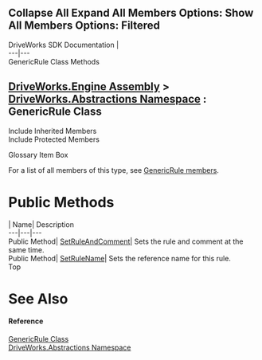 Collapse All Expand All Members Options: Show All  Members Options: Filtered   
---  
DriveWorks SDK Documentation  |   
---|---  
GenericRule Class Methods   
  
[DriveWorks.Engine Assembly](topic2156.md) > [DriveWorks.Abstractions Namespace](topic5939.md) : GenericRule Class  
---  
  
Include Inherited Members    
Include Protected Members    


Glossary Item Box

For a list of all members of this type, see [GenericRule members](topic6044.md).

# Public Methods

| Name| Description  
---|---|---  
Public Method| [SetRuleAndComment](topic6055.md)| Sets the rule and comment at the same time.   
Public Method| [SetRuleName](topic6056.md)| Sets the reference name for this rule.   
Top

# See Also

#### Reference

[GenericRule Class](topic6043.md)   
[DriveWorks.Abstractions Namespace](topic5939.md)


